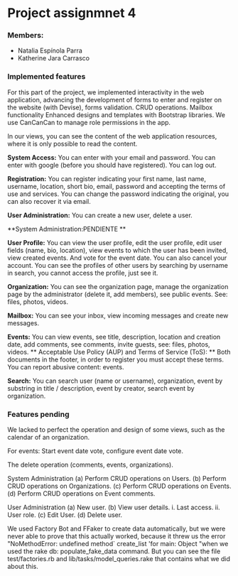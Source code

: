 # Project assignmnet 4

### Members:
* Natalia Espínola Parra
* Katherine Jara Carrasco

### Implemented features
For this part of the project, we implemented interactivity in the web application, advancing the development of forms to enter and register on the website (with Devise), forms validation. CRUD operations. Mailbox functionality Enhanced designs and templates with Bootstrap libraries. We use CanCanCan to manage role permissions in the app.

In our views, you can see the content of the web application resources, where it is only possible to read the content.


**System Access:** You can enter with your email and password. You can enter with google (before you should have registered). You can log out.

**Registration:** You can register indicating your first name, last name, username, location, short bio, email, password and accepting the terms of use and services. You can change the password indicating the original, you can also recover it via email.

**User Administration:** You can create a new user, delete a user. 

**System Administration:PENDIENTE **

**User Profile:** You can view the user profile, edit the user profile, edit user fields (name, bio, location), view events to which the user has been invited, view created events. And vote for the event date. You can also cancel your account. You can see the profiles of other users by searching by username in search, you cannot access the profile, just see it.

**Organization:** You can see the organization page, manage the organization page by the administrator (delete it, add members), see public events. See: files, photos, videos.

**Mailbox:** You can see your inbox, view incoming messages and create new messages.

**Events:** You can view events, see title, description, location and creation date, add comments, see comments, invite guests, see: files, photos, videos.
** Acceptable Use Policy (AUP) and Terms of Service (ToS): ** Both documents in the footer, in order to register you must accept these terms. You can report abusive content: events.

**Search:** You can search user (name or username), organization, event by substring in title / description, event by creator, search event by organization.


### Features pending
We lacked to perfect the operation and design of some views, such as the calendar of an organization.

For events: Start event date vote, configure event date vote.

The delete operation (comments, events, organizations).

System Administration
(a) Perform CRUD operations on Users.
(b) Perform CRUD operations on Organizations.
(c) Perform CRUD operations on Events.
(d) Perform CRUD operations on Event comments.

User Administration
(a) New user.
(b) View user details.
i. Last access. ii. User role.
(c) Edit User.
(d) Delete user.

We used Factory Bot and FFaker to create data automatically, but we were never able to prove that this actually worked, because it threw us the error "NoMethodError: undefined method` create_list 'for main: Object "when we used the rake db: populate_fake_data command. But you can see the file test/factories.rb and lib/tasks/model_queries.rake that contains what we did about this.

